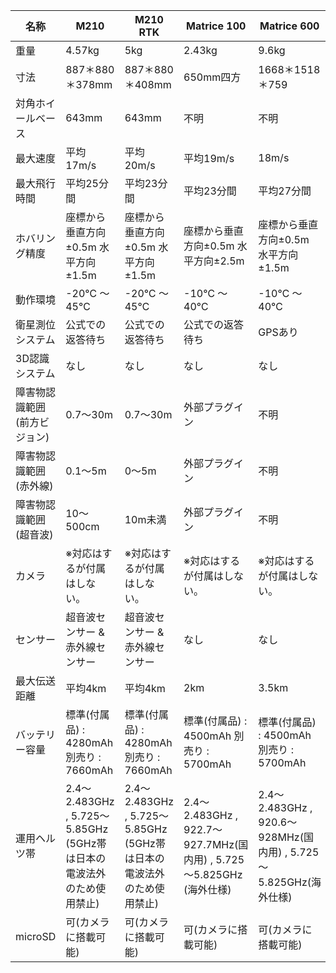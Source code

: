 | ﻿名称                         	| M210                                                                  	| M210 RTK                                                              	| Matrice 100                                                          	| Matrice 600                                                       	| Matrice 600 Pro                                                   	|
|------------------------------	|-----------------------------------------------------------------------	|-----------------------------------------------------------------------	|----------------------------------------------------------------------	|-------------------------------------------------------------------	|-------------------------------------------------------------------	|
| 重量                         	| 4.57kg                                                                	| 5kg                                                                   	| 2.43kg                                                               	| 9.6kg                                                             	| 10kg                                                              	|
| 寸法                         	| 887＊880＊378mm                                                       	| 887＊880＊408mm                                                       	| 650mm四方                                                            	| 1668＊1518＊759                                                   	| 1668＊1518＊727                                                   	|
| 対角ホイールベース           	| 643mm                                                                 	| 643mm                                                                 	| 不明                                                                 	| 不明                                                              	| 不明                                                              	|
| 最大速度                     	| 平均17m/s                                                             	| 平均20m/s                                                             	| 平均19m/s                                                            	| 18m/s                                                             	| 平均52m/s                                                         	|
| 最大飛行時間                 	| 平均25分間                                                            	| 平均23分間                                                            	| 平均23分間                                                           	| 平均27分間                                                        	| 平均26分間                                                        	|
| ホバリング精度               	| 座標から垂直方向±0.5m 水平方向±1.5m                                   	| 座標から垂直方向±0.5m 水平方向±1.5m                                   	| 座標から垂直方向±0.5m 水平方向±2.5m                                  	| 座標から垂直方向±0.5m 水平方向±1.5m                               	| 座標から垂直方向±0.5m 水平方向±1.5m                               	|
| 動作環境                     	| -20℃ ～ 45℃                                                           	| -20℃ ～ 45℃                                                           	| -10℃ ～ 40℃                                                          	| -10℃ ～ 40℃                                                       	| -10℃ ～ 40℃                                                       	|
| 衛星測位システム             	| 公式での返答待ち                                                      	| 公式での返答待ち                                                      	| 公式での返答待ち                                                     	| GPSあり                                                           	| GPSあり                                                           	|
| 3D認識システム               	| なし                                                                  	| なし                                                                  	| なし                                                                 	| なし                                                              	| なし                                                              	|
| 障害物認識範囲(前方ビジョン) 	| 0.7～30m                                                              	| 0.7～30m                                                              	| 外部プラグイン                                                       	| 不明                                                              	| 不明                                                              	|
| 障害物認識範囲(赤外線)       	| 0.1～5m                                                               	| 0～5m                                                                 	| 外部プラグイン                                                       	| 不明                                                              	| 不明                                                              	|
| 障害物認識範囲(超音波)       	| 10～500cm                                                             	| 10m未満                                                               	| 外部プラグイン                                                       	| 不明                                                              	| 不明                                                              	|
| カメラ                       	| ※対応はするが付属はしない。                                           	| ※対応はするが付属はしない。                                           	| ※対応はするが付属はしない。                                          	| ※対応はするが付属はしない。                                       	| ※対応はするが付属はしない。                                       	|
| センサー                     	| 超音波センサー & 赤外線センサー                                       	| 超音波センサー & 赤外線センサー                                       	| なし                                                                 	| なし                                                              	| なし                                                              	|
| 最大伝送距離                 	| 平均4km                                                               	| 平均4km                                                               	| 2km                                                                  	| 3.5km                                                             	| 3.5km                                                             	|
| バッテリー容量               	| 標準(付属品) : 4280mAh 別売り : 7660mAh                               	| 標準(付属品) : 4280mAh 別売り : 7660mAh                               	| 標準(付属品) : 4500mAh 別売り : 5700mAh                              	| 標準(付属品) : 4500mAh 別売り : 5700mAh                           	| 標準(付属品) : 4500mAh 別売り : 5700mAh                           	|
| 運用ヘルツ帯                 	| 2.4～2.483GHz , 5.725～5.85GHz (5GHz帯は日本の電波法外のため使用禁止) 	| 2.4～2.483GHz , 5.725～5.85GHz (5GHz帯は日本の電波法外のため使用禁止) 	| 2.4～2.483GHz , 922.7～927.7MHz(国内用) , 5.725～5.825GHz (海外仕様) 	| 2.4～2.483GHz , 920.6～928MHz(国内用) , 5.725～5.825GHz(海外仕様) 	| 2.4～2.483GHz , 920.6～928MHz(国内用) , 5.725～5.825GHz(海外仕様) 	|
| microSD                      	| 可(カメラに搭載可能)                                                  	| 可(カメラに搭載可能)                                                  	| 可(カメラに搭載可能)                                                 	| 可(カメラに搭載可能)                                              	| 可(カメラに搭載可能)                                              	|
